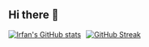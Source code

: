 ## Hi there 👋

<div align="left" style="display: flex; gap: 10px;">
  <a href="https://github.com/anuraghazra/github-readme-stats#gh-dark-mode-only">
    <img src="https://github-readme-stats.vercel.app/api?username=irfanghapar&show_icons=true&theme=whatsapp-dark2&border_radius=1.0&border_color=3D3F4E" alt="Irfan's GitHub stats" />
  </a>
  <a href="https://git.io/streak-stats">
    <img src="https://streak-stats.demolab.com?user=irfanghapar&theme=whatsapp-dark2&border_radius=1.0&border_color=3D3F4E" alt="GitHub Streak" />
  </a>
</div>

###
